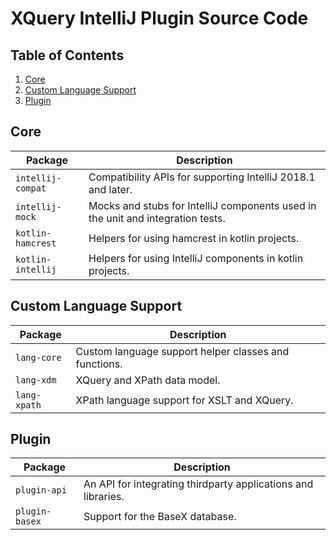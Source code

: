 # XQuery IntelliJ Plugin Source Code

## Table of Contents
1. [Core](#core)
1. [Custom Language Support](#custom-language-support)
1. [Plugin](#plugin)

## Core
| Package           | Description |
|-------------------|-------------|
| `intellij-compat` | Compatibility APIs for supporting IntelliJ 2018.1 and later. |
| `intellij-mock`   | Mocks and stubs for IntelliJ components used in the unit and integration tests. |
| `kotlin-hamcrest` | Helpers for using hamcrest in kotlin projects. |
| `kotlin-intellij` | Helpers for using IntelliJ components in kotlin projects. |

## Custom Language Support
| Package           | Description |
|-------------------|-------------|
| `lang-core`       | Custom language support helper classes and functions. |
| `lang-xdm`        | XQuery and XPath data model. |
| `lang-xpath`      | XPath language support for XSLT and XQuery. |

## Plugin
| Package           | Description |
|-------------------|-------------|
| `plugin-api`      | An API for integrating thirdparty applications and libraries. |
| `plugin-basex`    | Support for the BaseX database. |
